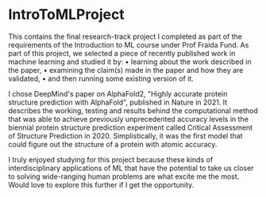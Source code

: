 # IntroToMLProject
This contains the final research-track project I completed as part of the requirements of the Introduction to ML course under Prof Fraida Fund. As part of this project, we selected a piece of recently published work in machine learning and studied it by:
•	learning about the work described in the paper,
•	examining the claim(s) made in the paper and how they are validated,
•	and then running some existing version of it.

I chose DeepMind's paper on AlphaFold2, "Highly accurate protein structure prediction with AlphaFold", published in Nature in 2021. It describes the working, testing and results behind the computational method that was able to achieve previously unprecedented accuracy levels in the biennial protein structure prediction experiment called Critical Assessment of Structure Prediction in 2020. Simplistically, it was the first model that could figure out the structure of a protein with atomic accuracy. 

I truly enjoyed studying for this project because these kinds of interdisciplinary applications of ML that have the potential to take us closer to solving wide-ranging human problems are what excite me the most. Would love to explore this further if I get the opportunity.
